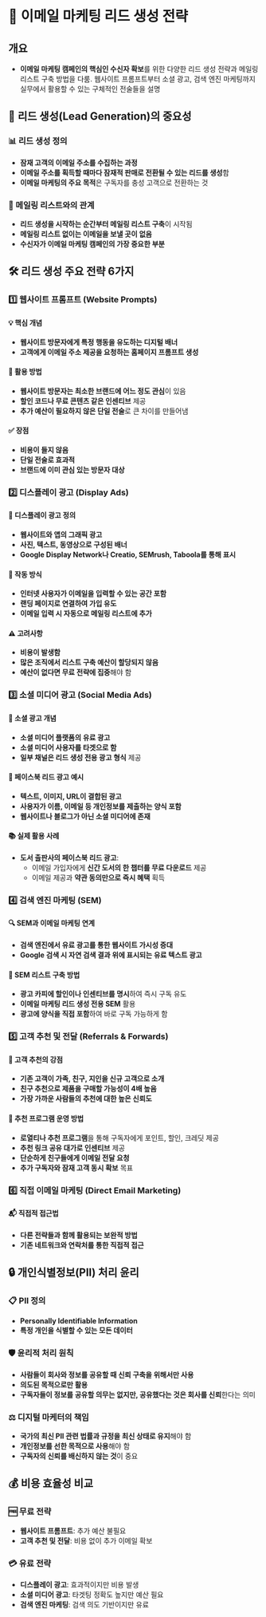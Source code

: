 # 📧 이메일 마케팅 리드 생성 전략

## 개요
- **이메일 마케팅 캠페인의 핵심인 수신자 확보**를 위한 다양한 리드 생성 전략과 메일링 리스트 구축 방법을 다룸. 웹사이트 프롬프트부터 소셜 광고, 검색 엔진 마케팅까지 실무에서 활용할 수 있는 구체적인 전술들을 설명

## 🎯 리드 생성(Lead Generation)의 중요성

### 📊 리드 생성 정의
- **잠재 고객의 이메일 주소를 수집하는 과정**
- **이메일 주소를 획득할 때마다 잠재적 판매로 전환될 수 있는 리드를 생성**함
- **이메일 마케팅의 주요 목적**은 구독자를 충성 고객으로 전환하는 것

### 🔗 메일링 리스트와의 관계
- **리드 생성을 시작하는 순간부터 메일링 리스트 구축**이 시작됨
- **메일링 리스트 없이는 이메일을 보낼 곳이 없음**
- **수신자가 이메일 마케팅 캠페인의 가장 중요한 부분**

## 🛠️ 리드 생성 주요 전략 6가지

### 1️⃣ 웹사이트 프롬프트 (Website Prompts)

#### 💡 핵심 개념
- **웹사이트 방문자에게 특정 행동을 유도하는 디지털 배너**
- **고객에게 이메일 주소 제공을 요청하는 홈페이지 프롬프트 생성**

#### 🎯 활용 방법
- **웹사이트 방문자는 최소한 브랜드에 어느 정도 관심**이 있음
- **할인 코드나 무료 콘텐츠 같은 인센티브** 제공
- **추가 예산이 필요하지 않은 단일 전술**로 큰 차이를 만들어냄

#### ✅ 장점
- **비용이 들지 않음**
- **단일 전술로 효과적**
- **브랜드에 이미 관심 있는 방문자 대상**

### 2️⃣ 디스플레이 광고 (Display Ads)

#### 📱 디스플레이 광고 정의
- **웹사이트와 앱의 그래픽 광고**
- **사진, 텍스트, 동영상으로 구성된 배너**
- **Google Display Network나 Creatio, SEMrush, Taboola를 통해 표시**

#### 🔄 작동 방식
- **인터넷 사용자가 이메일을 입력할 수 있는 공간 포함**
- **랜딩 페이지로 연결하여 가입 유도**
- **이메일 입력 시 자동으로 메일링 리스트에 추가**

#### ⚠️ 고려사항
- **비용이 발생함**
- **많은 조직에서 리스트 구축 예산이 할당되지 않음**
- **예산이 없다면 무료 전략에 집중**해야 함

### 3️⃣ 소셜 미디어 광고 (Social Media Ads)

#### 🎪 소셜 광고 개념
- **소셜 미디어 플랫폼의 유료 광고**
- **소셜 미디어 사용자를 타겟으로 함**
- **일부 채널은 리드 생성 전용 광고 형식** 제공

#### 📘 페이스북 리드 광고 예시
- **텍스트, 이미지, URL이 결합된 광고**
- **사용자가 이름, 이메일 등 개인정보를 제출하는 양식 포함**
- **웹사이트나 블로그가 아닌 소셜 미디어에 존재**

#### 📚 실제 활용 사례
- **도서 출판사의 페이스북 리드 광고**:
  - 이메일 가입자에게 **신간 도서의 한 챕터를 무료 다운로드** 제공
  - 이메일 제공과 **약관 동의만으로 즉시 혜택** 획득

### 4️⃣ 검색 엔진 마케팅 (SEM)

#### 🔍 SEM과 이메일 마케팅 연계
- **검색 엔진에서 유료 광고를 통한 웹사이트 가시성 증대**
- **Google 검색 시 자연 검색 결과 위에 표시되는 유료 텍스트 광고**

#### 📝 SEM 리스트 구축 방법
- **광고 카피에 할인이나 인센티브를 명시**하여 즉시 구독 유도
- **이메일 마케팅 리드 생성 전용 SEM** 활용
- **광고에 양식을 직접 포함**하여 바로 구독 가능하게 함

### 5️⃣ 고객 추천 및 전달 (Referrals & Forwards)

#### 🤝 고객 추천의 강점
- **기존 고객이 가족, 친구, 지인을 신규 고객으로 소개**
- **친구 추천으로 제품을 구매할 가능성이 4배 높음**
- **가장 가까운 사람들의 추천에 대한 높은 신뢰도**

#### 🎁 추천 프로그램 운영 방법
- **로열티나 추천 프로그램**을 통해 구독자에게 포인트, 할인, 크레딧 제공
- **추천 링크 공유 대가로 인센티브** 제공
- **단순하게 친구들에게 이메일 전달 요청**
- **추가 구독자와 잠재 고객 동시 확보** 목표

### 6️⃣ 직접 이메일 마케팅 (Direct Email Marketing)

#### 📬 직접적 접근법
- **다른 전략들과 함께 활용되는 보완적 방법**
- **기존 네트워크와 연락처를 통한 직접적 접근**

## 🔒 개인식별정보(PII) 처리 윤리

### 📋 PII 정의
- **Personally Identifiable Information**
- **특정 개인을 식별할 수 있는 모든 데이터**

### 🛡️ 윤리적 처리 원칙
- **사람들이 회사와 정보를 공유할 때 신뢰 구축을 위해서만 사용**
- **의도된 목적으로만 활용**
- **구독자들이 정보를 공유할 의무는 없지만, 공유했다는 것은 회사를 신뢰**한다는 의미

### ⚖️ 디지털 마케터의 책임
- **국가의 최신 PII 관련 법률과 규정을 최신 상태로 유지**해야 함
- **개인정보를 선한 목적으로 사용**해야 함
- **구독자의 신뢰를 배신하지 않는 것**이 중요

## 💰 비용 효율성 비교

### 🆓 무료 전략
- **웹사이트 프롬프트**: 추가 예산 불필요
- **고객 추천 및 전달**: 비용 없이 추가 이메일 확보

### 💳 유료 전략  
- **디스플레이 광고**: 효과적이지만 비용 발생
- **소셜 미디어 광고**: 타겟팅 정확도 높지만 예산 필요
- **검색 엔진 마케팅**: 검색 의도 기반이지만 유료
